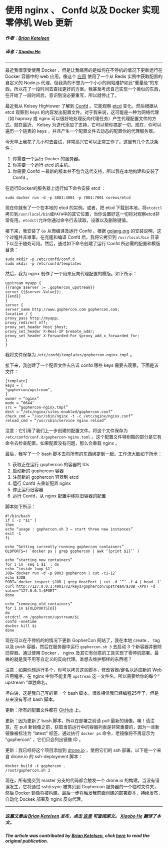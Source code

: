 # 使用 nginx 、 Confd 以及 Docker 实现零停机 Web 更新

##### 作者：[Brian Ketelsen](https://twitter.com/bketelsen)
##### 译者：[Xiaobo He](https://github.com/xiaobohe)

***
最近我很享受使用 Docker ，但是让我痛苦的是如何在不停机的情况下更新运行在 Docker 容器中的 web 应用。像这个 [应用](https://github.com/dotcloud/hipache) 使用了一个从 Redis 实例中获取配置的自定义的 Node.js 代理，但我真的不想为一个小小的网站维护如此“重量级”的东西，所以花了一段时间去查找更好的方案。我甚至考虑自己实现一个类似的东西，在开始了一段时间后，意识到没必要重写，所以就停止了。

最近我从 Kelsey Hightower 了解到 [Confd](https://github.com/kelseyhightower/confd) 。它能观察 [etcd](https://github.com/coreos/etcd) 变化，然后根据从 etcd 观察到 keys 的内容发出配置文件。对于我来说，这可能是一种为网络代理（如 haproxy 或 nginx 可以很好地处理反向代理任务）产生代理配置文件的方式。就在最近， Kelsey 为迭代添加了支持，它可以帮你搞定一切。现在，你可以遍历一个链表的 keys ，并且产生一个配置文件去动态的配置你的代理服务器。

今天早上我花了几小时去尝试，非常高兴它可以正常工作了。这里有几个先决条件：

1. 你需要一个运行 Docker 的服务器。
2. 你需要一个运行 etcd 的主机。
3. 你需要 Confd －最新的版本并不包含迭代支持，所以我在本地构建和安装了 Confd 。

在运行Docker的服务器上运行如下命令安装 etcd ：

```
sudo docker run -d -p 4001:4001 -p 7001:7001 coreos/etcd
```

现在你就有了一个在本地的 etcd 的实例。或者，把 etcd 下载到本地，将`etcdctl`拷贝到`/usr/local/bin`或`PATH`中的其它位置，当你设置好这一切将对观察etcd非常有用。`etcdctl`允许你通过命令行去读取，设置以及删除键值。

接下来，我安装了 `Go` 从而编译及运行 Confd 。根据 [golang.org](http://golang.org/) 的安装说明，这个过程并非难事。在克隆和编译 Confd 后，我将它拷贝到 `/usr/local/bin` 目录下以至于随处可用。然后，通过如下命令创建了运行 Confd 所必需的配置和模版目录：

```
sudo mkdir -p /etc/confd/conf.d
sudo mkdir -p /etc/confd/templates
```

然后，我为 nginx 制作了一个用来反向代理配置的模版。如下所示：

```
upstream myapp {
{{range $server := .gophercon_upstream}}
server {{$server.Value}};
{{end}}
}
server {
server_name http://www.gophercon.com gophercon.com;
location / {
proxy_pass http://myapp;
proxy_redirect off;
proxy_set_header Host $host;
proxy_set_header X-Real-IP $remote_addr;
proxy_set_header X-Forwarded-For $proxy_add_x_forwarded_for;
}
}
```

我将文件保存为 `/etc/confd/templates/gophercon-nginx.tmpl` 。

接下来，我创建了一个配置文件去告诉 confd 哪些 keys 需要去观察。下面是该文件：

```
[template]
keys = [
"gophercon/upstream",
]
owner = “nginx”
mode = “0644″
src = “gophercon-nginx.tmpl”
dest = “/etc/nginx/sites-enabled/gophercon.conf”
check_cmd = “/usr/sbin/nginx -t -c /etc/nginx/nginx.conf”
reload_cmd = “/usr/sbin/service nginx reload”
```

注意：它引用了我们上一步创建的配置文件。将这个文件保存为 `/etc/confd/conf.d/gophercon-nginx.toml` 。这个配置文件特别酷的部分是它有命令去检查配置，如果配置没有问题，那么会重载 nginx 。

最后，我写了一个 bash 脚本去将所有的东西绑定到一起。工作流大致如下所示：

1. 获取正在运行 gophercon 的容器的 IDs
2. 启动新的 gophercon 容器
3. 注册新的 gophercon 容器到 etcd
4. 运行 Confd 去重新配置 nginx
5. 停止运行旧容器
6. 运行 Confd，从 nginx 配置中移除旧容器的配置

脚本如下所示：

```
#!/bin/bash
if [ -z "$1" ]
then
echo “usage : gophercon.sh 3 — start three new instances”
exit -1
fi
 
echo “Getting currently running gophercon containers”
OLDPORTS=( `docker ps | grep gophercon | awk ‘{print $1}’` )
 
echo “starting new containers”
for i in `seq 1 $1` ; do
echo “inside loop $1″
JOB=`docker run -d -p 9003 gophercon | cut -c1-12`
echo $JOB
PORT=`docker inspect $JOB | grep HostPort | cut -d ‘”‘ -f 4 | head -1`
curl http://127.0.0.1:4001/v2/keys/gophercon/upstream/$JOB -XPUT -d value=”127.0.0.1:$PORT”
done
 
echo “removing old containers”
for i in ${OLDPORTS[@]}
do
etcdctl rm /gophercon/upstream/$i
confd -onetime
docker kill $i
done
```

现在可以在不停机的的情况下更新 GopherCon 网站了，我在本地 create 、 tag 以及 push 容器，然后在服务器中运行 `gophercon.sh 3` 去启动 3 个新容器并删除旧容器。通过使用 Docker 、 nginx 及其它有创意的工具实现了零停机部署。最棒的就是我不用写自定义的反向代理。谁想去维护那样的东西呢？

注意：如果你想运行多个，你可以拷贝这些脚本，修改容器/键名以适应新的 Web 应用程序。在 nginx 中你不能复用 `upstream` 这一文件名，所以需要给你的每个“ upstream ”单独命名。

坦白讲，这是我自己写的第一个 bash 脚本。很难相信我已经编程25年了，但是从来没有写过 bash 脚本。 

更新：所有的配置文件都在 [GitHub](https://github.com/bketelsen/zerodowntime) 上。

更新：因为更新了 bash 脚本，所以在部署之前请 pull 最新的镜像。噢！请注意，在 pull 新镜像之前，获取当前运行中的容器列表是非常重要的，因为一旦新镜像被标注为 “latest” 标签，通过执行 `docker ps` 命令，老镜像将不再显示为 “gophercon” ，它们只会列出镜像 ID 。

更新：我已经将这个项目添加到 [drone.io](http://drone.io/) ，使用它们的 ssh 部署。以下是一个来自 drone.io 的 ssh-deployment 脚本：

```
docker build -t gophercon .
/root/gophercon.sh 3
```

现在，所有提交到 master 分支的代码都会触发一个 drone.io 的构建。当没有错误发生，它将通过 ssh/rsync 被拷贝到 Gophercon 服务器的一个临时文件夹，然后 Docker 镜像将被构建。最后一步将触发我前面创建的部署脚本，持续发布，自动化 Dockek 部署及 nginx 反向代理。

***
##### 这篇文章由 [Brian Ketelsen](https://twitter.com/bketelsen) 发布，点击 [这里](http://brianketelsen.com/2014/02/25/using-nginx-confd-and-docker-for-zero-downtime-web-updates/) 可查阅原文。 [Xiaobo He](https://github.com/xiaobohe) 翻译了本文。

##### The article was contributed by [Brian Ketelsen](https://twitter.com/bketelsen), click [here](http://brianketelsen.com/2014/02/25/using-nginx-confd-and-docker-for-zero-downtime-web-updates/) to read the original publication.
